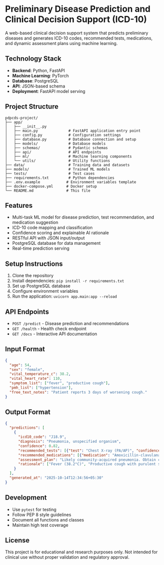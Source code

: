 # Preliminary Disease Prediction and Clinical Decision Support (ICD-10)

A web-based clinical decision support system that predicts preliminary diseases and generates ICD-10 codes, recommended tests, medications, and dynamic assessment plans using machine learning.

## Technology Stack

- **Backend**: Python, FastAPI
- **Machine Learning**: PyTorch
- **Database**: PostgreSQL
- **API**: JSON-based schema
- **Deployment**: FastAPI model serving

## Project Structure

```
pdpcds-project/
├── app/
│   ├── __init__.py
│   ├── main.py              # FastAPI application entry point
│   ├── config.py            # Configuration settings
│   ├── database.py          # Database connection and setup
│   ├── models/              # Database models
│   ├── schemas/             # Pydantic schemas
│   ├── api/                 # API endpoints
│   ├── ml/                  # Machine learning components
│   └── utils/               # Utility functions
├── data/                    # Training data and datasets
├── models/                  # Trained ML models
├── tests/                   # Test cases
├── requirements.txt         # Python dependencies
├── .env.example            # Environment variables template
├── docker-compose.yml      # Docker setup
└── README.md               # This file
```

## Features

- Multi-task ML model for disease prediction, test recommendation, and medication suggestion
- ICD-10 code mapping and classification
- Confidence scoring and explainable AI rationale
- RESTful API with JSON input/output
- PostgreSQL database for data management
- Real-time prediction serving

## Setup Instructions

1. Clone the repository
2. Install dependencies: `pip install -r requirements.txt`
3. Set up PostgreSQL database
4. Configure environment variables
5. Run the application: `uvicorn app.main:app --reload`

## API Endpoints

- `POST /predict` - Disease prediction and recommendations
- `GET /health` - Health check endpoint
- `GET /docs` - Interactive API documentation

## Input Format

```json
{
  "age": 54,
  "sex": "female",
  "vital_temperature_c": 38.2,
  "vital_heart_rate": 110,
  "symptom_list": ["fever", "productive cough"],
  "pmh_list": ["hypertension"],
  "free_text_notes": "Patient reports 3 days of worsening cough."
}
```

## Output Format

```json
{
  "predictions": [
    {
      "icd10_code": "J18.9",
      "diagnosis": "Pneumonia, unspecified organism",
      "confidence": 0.82,
      "recommended_tests": [{"test": "Chest X-ray (PA/AP)", "confidence": 0.9}],
      "recommended_medications": [{"medication": "Amoxicillin-clavulanate", "confidence": 0.78, "dose_suggestion": "500 mg PO TID"}],
      "assessment_plan": "Likely community-acquired pneumonia. Obtain chest x-ray and CBC; start empiric oral antibiotics considering allergy history.",
      "rationale": ["Fever (38.2°C)", "Productive cough with purulent sputum", "Elevated heart rate"]
    }
  ],
  "generated_at": "2025-10-14T12:34:56+05:30"
}
```

## Development

- Use `pytest` for testing
- Follow PEP 8 style guidelines
- Document all functions and classes
- Maintain high test coverage

## License

This project is for educational and research purposes only. Not intended for clinical use without proper validation and regulatory approval.